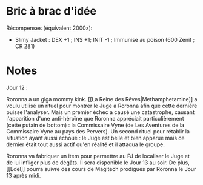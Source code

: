 # Bric à brac d'idée

Récompenses (équivalent 2000z): 
- Slimy Jacket : DEX +1 ; INS +1; INIT -1 ; Immunise au poison (600 Zenit ; CR 281)

# Notes

Jour 12 : 

Roronna a un giga mommy kink.
[[La Reine des Rêves|Methamphetamine]] a voulu utilisé un rituel pour montrer le Juge a Roronna afin que cette dernière puisse l'analyser. Mais un premier échec a causé une catastrophe, causant l'apparition d'une anti-héroïne que Roronna appréciait particulièrement (cette putain de bottom) : la Commissaire Vyne (de Les Aventures de la Commissaire Vyne au pays des Pervers). 
Un second rituel pour rétablir la situation ayant aussi échoué : le Juge est belle et bien apparue mais ce dernier était tout aussi actif qu'en réalité et il attaqua le groupe.

Roronna va fabriquer un item pour permettre au PJ de localiser le Juge et de lui infliger plus de dégâts. Il sera disponible le Jour 13 au soir. De plus, [[Edel]] pourra suivre des cours de Magitech prodigués par Roronna le Jour 13 après midi.